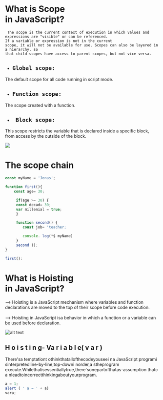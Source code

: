<h1>What is Scope <br>in  JavaScript?</h1>


```
 The scope is the current context of execution in which values and expressions are "visible" or can be referenced.
If a variable or expression is not in the current
scope, it will not be available for use. Scopes can also be layered in a hierarchy, so
that child scopes have access to parent scopes, but not vice versa.
```
 - ## `Global scope:`
The default scope for all code running in script mode.

 - ## `Function scope: `
The scope created with a function.
 - ## ` Block scope:`
This scope restricts the variable that is declared inside a specific block, from access by the outside of the block.



![](<Снимок экрана 2024-06-13 в 15.16.33.png>)


<h1>The scope chain</h1>

``` js
const myName = 'Jonas';

function first(){
    const age= 30;

     if(age >= 30) {
     const decad= 30;
     var millenial = true;
     }

     function second() {
        const job= 'teacher;

        console. log(*$ myName)
     }
     second ();
}

first():
```


<h1>What is Hoisting <br>in  JavaScript?</h1>
--> Hoisting is a JavaScript mechanism where variables and function declarations are moved to the top of their scope before code execution.
<br> <br>
--> Hoisting in JavaScript isa behavior in which a function or a variable can be used before declaration.

![alt text](<Снимок экрана 2024-06-13 в 15.31.17.png>)


## H o i s t i n g- Va r i a b l e( v a r )

There'sa temptationt othinkthatallofthecodeyouseei na JavaScript
programi sinterpretedline-by-line,top-downi norder,a stheprogram execute.Whilethatisessentiallytrue,there'sonepartofthatas-assumption thatc a nleadtoincorrectthinkingaboutyourprogram.

```js
a = 1;
alert ( ' a = ' + a)
vara;
```
